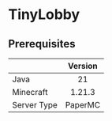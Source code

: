 # TinyLobby

## Prerequisites

|             | Version |
|-------------|:-------:|
| Java        |   21    |
| Minecraft   | 1.21.3  |
| Server Type | PaperMC |